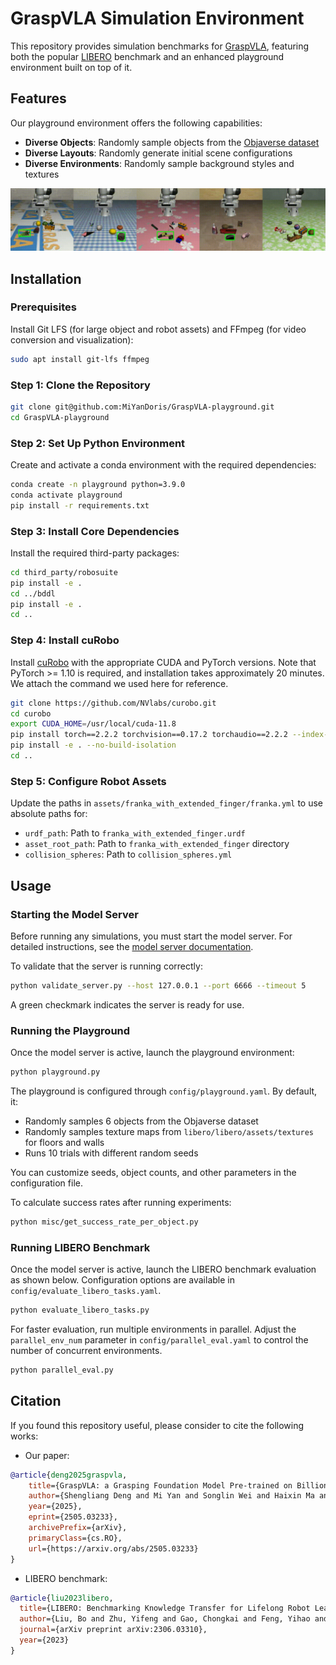# GraspVLA Simulation Environment

This repository provides simulation benchmarks for [GraspVLA](https://github.com/PKU-EPIC/GraspVLA), featuring both the popular [LIBERO](https://github.com/Lifelong-Robot-Learning/LIBERO) benchmark and an enhanced playground environment built on top of it.

## Features

Our playground environment offers the following capabilities:
- **Diverse Objects**: Randomly sample objects from the [Objaverse dataset](https://objaverse.allenai.org/)
- **Diverse Layouts**: Randomly generate initial scene configurations
- **Diverse Environments**: Randomly sample background styles and textures

![playground](assets/playground.gif)

## Installation

### Prerequisites
Install Git LFS (for large object and robot assets) and FFmpeg (for video conversion and visualization):
```bash
sudo apt install git-lfs ffmpeg
```

### Step 1: Clone the Repository
```bash
git clone git@github.com:MiYanDoris/GraspVLA-playground.git
cd GraspVLA-playground
```

### Step 2: Set Up Python Environment
Create and activate a conda environment with the required dependencies:
```bash
conda create -n playground python=3.9.0
conda activate playground
pip install -r requirements.txt
```

### Step 3: Install Core Dependencies
Install the required third-party packages:
```bash
cd third_party/robosuite
pip install -e .
cd ../bddl
pip install -e .
cd ..
```

### Step 4: Install cuRobo
Install [cuRobo](https://curobo.org/get_started/1_install_instructions.html) with the appropriate CUDA and PyTorch versions. Note that PyTorch >= 1.10 is required, and installation takes approximately 20 minutes. We attach the command we used here for reference.

```bash
git clone https://github.com/NVlabs/curobo.git
cd curobo
export CUDA_HOME=/usr/local/cuda-11.8
pip install torch==2.2.2 torchvision==0.17.2 torchaudio==2.2.2 --index-url https://download.pytorch.org/whl/cu118
pip install -e . --no-build-isolation
cd ..
```

### Step 5: Configure Robot Assets
Update the paths in `assets/franka_with_extended_finger/franka.yml` to use absolute paths for:
- `urdf_path`: Path to `franka_with_extended_finger.urdf`
- `asset_root_path`: Path to `franka_with_extended_finger` directory
- `collision_spheres`: Path to `collision_spheres.yml`

## Usage

### Starting the Model Server
Before running any simulations, you must start the model server. For detailed instructions, see the [model server documentation](https://github.com/yanmi/GraspVLA-release/tree/main/model_server).

To validate that the server is running correctly:
```bash
python validate_server.py --host 127.0.0.1 --port 6666 --timeout 5
```
A green checkmark indicates the server is ready for use.

### Running the Playground
Once the model server is active, launch the playground environment:
```bash
python playground.py
```

The playground is configured through `config/playground.yaml`. By default, it:
- Randomly samples 6 objects from the Objaverse dataset
- Randomly samples texture maps from `libero/libero/assets/textures` for floors and walls
- Runs 10 trials with different random seeds

You can customize seeds, object counts, and other parameters in the configuration file.

To calculate success rates after running experiments:
```bash
python misc/get_success_rate_per_object.py
```

### Running LIBERO Benchmark
Once the model server is active, launch the LIBERO benchmark evaluation as shown below. Configuration options are available in `config/evaluate_libero_tasks.yaml`.
```bash
python evaluate_libero_tasks.py
```

For faster evaluation, run multiple environments in parallel. Adjust the `parallel_env_num` parameter in `config/parallel_eval.yaml` to control the number of concurrent environments.
```bash
python parallel_eval.py
```

## Citation

If you found this repository useful, please consider to cite the following works:

- Our paper:
```bibtex
@article{deng2025graspvla,
    title={GraspVLA: a Grasping Foundation Model Pre-trained on Billion-scale Synthetic Action Data}, 
    author={Shengliang Deng and Mi Yan and Songlin Wei and Haixin Ma and Yuxin Yang and Jiayi Chen and Zhiqi Zhang and Taoyu Yang and Xuheng Zhang and Heming Cui and Zhizheng Zhang and He Wang},
    year={2025},
    eprint={2505.03233},
    archivePrefix={arXiv},
    primaryClass={cs.RO},
    url={https://arxiv.org/abs/2505.03233}
}
```

- LIBERO benchmark:
```bibtex
@article{liu2023libero,
  title={LIBERO: Benchmarking Knowledge Transfer for Lifelong Robot Learning},
  author={Liu, Bo and Zhu, Yifeng and Gao, Chongkai and Feng, Yihao and Liu, Qiang and Zhu, Yuke and Stone, Peter},
  journal={arXiv preprint arXiv:2306.03310},
  year={2023}
}
```